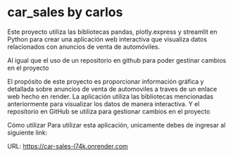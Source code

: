 # car_sales by carlos

Este proyecto utiliza las bibliotecas pandas, plotly.express y streamlit en Python para crear una aplicación web interactiva que visualiza datos relacionados con anuncios de venta de automóviles.

Al igual que el uso de un repositorio en github para poder gestinar cambios en el proyecto


El propósito de este proyecto es proporcionar información gráfica y detallada sobre anuncios de venta de automoviles a traves de un enlace web hecho en render.
La aplicación utiliza las bibliotecas mencionadas anteriormente para visualizar los datos de manera interactiva.
Y el repositorio en GitHub se utiliza para gestionar cambios en el proyecto



Cómo utilizar
Para utilizar esta aplicación, unicamente debes de ingresar al siguiente link:

URL: https://car-sales-l74k.onrender.com